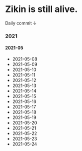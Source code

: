# Zikin is still alive.

Daily commit ↓



### 2021

#### 2021-05

- 2021-05-08
- 2021-05-09
- 2021-05-10
- 2021-05-11
- 2021-05-12
- 2021-05-13
- 2021-05-14
- 2021-05-15
- 2021-05-16
- 2021-05-17
- 2021-05-18
- 2021-05-19
- 2021-05-20
- 2021-05-21
- 2021-05-22
- 2021-05-23
- 2021-05-24
